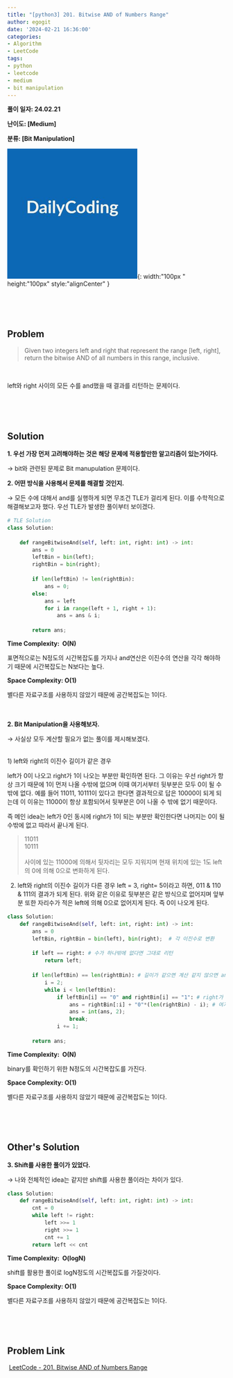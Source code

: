 ```yaml
---
title: "[python3] 201. Bitwise AND of Numbers Range"
author: egogit
date: '2024-02-21 16:36:00'
categories:
- Algorithm
- LeetCode
tags:
- python
- leetcode
- medium
- bit manipulation
---
```


**풀이 일자: 24.02.21**

**난이도: \[Medium\]**

**분류: \[Bit Manipulation\]**

![thumbnail](/assets/img/thumbnail/dailycode.jpg){:  width:"100px " height:"100px" style:"alignCenter" }

<br/><br/><br/>
## Problem

> Given two integers left and right that represent the range [left, right], return the bitwise AND of all numbers in this range, inclusive.

<br/>

left와 right 사이의 모든 수를 and했을 때 결과를 리턴하는 문제이다.

<br/><br/><br/>
## Solution

**1\. 우선 가장 먼저 고려해야하는 것은 해당 문제에 적용할만한 알고리즘이 있는가이다.**

→ bit와 관련된 문제로 Bit manupulation 문제이다.

**2\. 어떤 방식을 사용해서 문제를 해결할 것인지.**

→ 모든 수에 대해서 and를 실행하게 되면 무조건 TLE가 걸리게 된다. 이를 수학적으로 해결해보고자 했다. 우선 TLE가 발생한 풀이부터 보이겠다.


```python
# TLE Solution
class Solution:

    def rangeBitwiseAnd(self, left: int, right: int) -> int:
        ans = 0
        leftBin = bin(left);
        rightBin = bin(right);

        if len(leftBin) != len(rightBin):
            ans = 0;
        else:
            ans = left
            for i in range(left + 1, right + 1):
                ans = ans & i;
        
        return ans;

```
**Time Complexity:  O(N)**

표면적으로는 N정도의 시간복잡도를 가지나 and연산은 이진수의 연산을 각각 해야하기 때문에 시간복잡도는 N보다는 높다.

**Space Complexity: O(1)**

별다른 자료구조를 사용하지 않았기 때문에 공간복잡도는 1이다.

<br/><br/>
**2\. Bit Manipulation을 사용해보자.**

→ 사실상 모두 계산할 필요가 없는 풀이를 제시해보겠다.

<br/>
1) left와 right의 이진수 길이가 같은 경우

left가 0이 나오고 right가 1이 나오는 부분만 확인하면 된다. 그 이유는 우선 right가 항상 크기 때문에 1이 먼저 나올 수밖에 없으며 이때 여기서부터 뒷부분은 모두 0이 될 수밖에 없다.
예를 들어 11011, 10111이 있다고 한다면 결과적으로 답은 10000이 되게 되는데 이 이유는 11000이 항상 포함되어서 뒷부분은 0이 나올 수 밖에 없기 때문이다.

즉 메인 idea는 left가 0인 동시에 right가 1이 되는 부분만 확인한다면 나머지는 0이 될 수밖에 없고 따라서 끝나게 된다.

> 11011 \
  10111 \
        \
  사이에 있는 11000에 의해서 뒷자리는 모두 지워지며 현재 위치에 있는 1도 left의 0에 의해 0으로 변화하게 된다.



2) left와 right의 이진수 길이가 다른 경우 left = 3, right= 5이라고 하면, 011 & 110 & 111의 결과가 되게 된다. 위와 같은 이유로 뒷부분은 같은 방식으로 없어지며 앞부분 또한 자리수가 적은 left에 의해 0으로 없어지게 된다. 즉 0이 나오게 된다.

```python
class Solution:
    def rangeBitwiseAnd(self, left: int, right: int) -> int:
        ans = 0
        leftBin, rightBin = bin(left), bin(right);  # 각 이진수로 변환

        if left == right: # 수가 하나밖에 없다면 그대로 리턴
            return left;

        if len(leftBin) == len(rightBin): # 길이가 같으면 계산 같지 않으면 and가 0이 될 수밖에 없다.
            i = 2;
            while i < len(leftBin):
                if leftBin[i] == "0" and rightBin[i] == "1": # right가 1이고 left가 0인 부분이 존재한다면
                    ans = rightBin[:i] + "0"*(len(rightBin) - i); # 여기까지의 right를 유지하고 나머지는 0으로 변경된다.
                    ans = int(ans, 2);
                    break;
                i += 1;

        return ans;

```
**Time Complexity:  O(N)**

binary를 확인하기 위한 N정도의 시간복잡도를 가진다.

**Space Complexity: O(1)**

별다른 자료구조를 사용하지 않았기 때문에 공간복잡도는 1이다.

<br/><br/><br/>
## Other's Solution

**3\. Shift를 사용한 풀이가 있었다.**

→ 나와 전체적인 idea는 같지만 shift를 사용한 풀이라는 차이가 있다.

```python
class Solution:
    def rangeBitwiseAnd(self, left: int, right: int) -> int:
        cnt = 0
        while left != right:
            left >>= 1
            right >>= 1
            cnt += 1
        return left << cnt


```
**Time Complexity:  O(logN)**

shift를 활용한 풀이로 logN정도의 시간복잡도를 가질것이다.

**Space Complexity: O(1)**

별다른 자료구조를 사용하지 않았기 때문에 공간복잡도는 1이다.

<br/><br/><br/>
## Problem Link

 [LeetCode - 201. Bitwise AND of Numbers Range](https://leetcode.com/problems/bitwise-and-of-numbers-range/)
